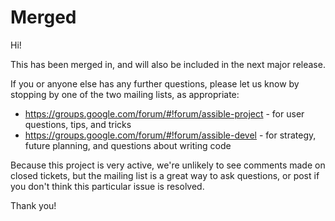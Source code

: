 Merged
===================

Hi!

This has been merged in, and will also be included in the next major release.

If you or anyone else has any further questions, please let us know by stopping by one of the two mailing lists, as appropriate:

   * https://groups.google.com/forum/#!forum/assible-project - for user questions, tips, and tricks
   * https://groups.google.com/forum/#!forum/assible-devel - for strategy, future planning, and questions about writing code

Because this project is very active, we're unlikely to see comments made on closed tickets, but the mailing list is a great way to ask questions, or post if you don't think this particular
issue is resolved.

Thank you!
